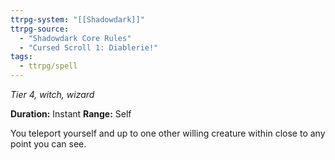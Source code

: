 ```yaml
---
ttrpg-system: "[[Shadowdark]]"
ttrpg-source: 
  - "Shadowdark Core Rules"
  - "Cursed Scroll 1: Diablerie!"
tags:
  - ttrpg/spell
---
```

*Tier 4, witch, wizard*

**Duration:** Instant
**Range:** Self

You teleport yourself and up to one other willing creature within close to any point you can see.


